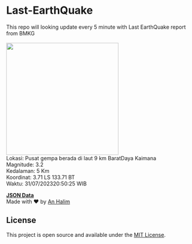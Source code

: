 # Last-EarthQuake
This repo will looking update every 5 minute with Last EarthQuake report from BMKG
<br>
<br>
<img src="https://static.bmkg.go.id/20230731205025.mmi.jpg" width="300"/>
<br>
Lokasi: Pusat gempa berada di laut 9 km BaratDaya Kaimana <br>
Magnitude: 3.2 <br>
Kedalaman: 5 Km <br>
Koordinat: 3.71 LS 133.71 BT <br>
Waktu: 31/07/202320:50:25 WIB <br>

<a href="./data/data.json">**JSON Data**</a>
<br>
Made with ❤️ by <a href="https://github.com/an-halim">An Halim</a>
## License

This project is open source and available under the [MIT License](LICENSE).
